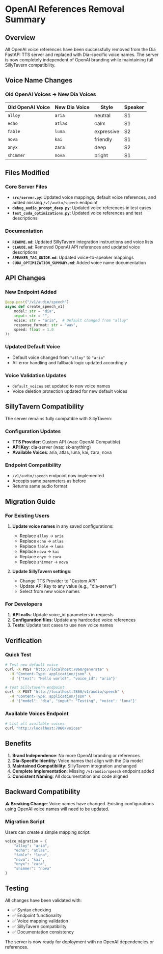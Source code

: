 # OpenAI References Removal Summary

## Overview

All OpenAI voice references have been successfully removed from the Dia FastAPI TTS server and replaced with Dia-specific voice names. The server is now completely independent of OpenAI branding while maintaining full SillyTavern compatibility.

## Voice Name Changes

### Old OpenAI Voices → New Dia Voices

| Old OpenAI Voice | New Dia Voice | Style | Speaker |
|------------------|---------------|-------|---------|
| `alloy` | `aria` | neutral | S1 |
| `echo` | `atlas` | calm | S1 |
| `fable` | `luna` | expressive | S2 |
| `nova` | `kai` | friendly | S1 |
| `onyx` | `zara` | deep | S2 |
| `shimmer` | `nova` | bright | S1 |

## Files Modified

### Core Server Files
- **`src/server.py`**: Updated voice mappings, default voice references, and added missing `/v1/audio/speech` endpoint
- **`debug_audio_prompt_deep.py`**: Updated voice references in test cases
- **`test_cuda_optimizations.py`**: Updated voice references and test descriptions

### Documentation
- **`README.md`**: Updated SillyTavern integration instructions and voice lists
- **`CLAUDE.md`**: Removed OpenAI API references and updated voice descriptions  
- **`SPEAKER_TAG_GUIDE.md`**: Updated voice-to-speaker mappings
- **`CUDA_OPTIMIZATION_SUMMARY.md`**: Added voice name documentation

## API Changes

### New Endpoint Added
```python
@app.post("/v1/audio/speech")
async def create_speech_v1(
    model: str = "dia",
    input: str = "",
    voice: str = "aria",  # Default changed from "alloy"
    response_format: str = "wav",
    speed: float = 1.0
):
```

### Updated Default Voice
- Default voice changed from `"alloy"` to `"aria"`
- All error handling and fallback logic updated accordingly

### Voice Validation Updates
- `default_voices` set updated to new voice names
- Voice deletion protection updated for new default voices

## SillyTavern Compatibility

The server remains fully compatible with SillyTavern:

### Configuration Updates
- **TTS Provider**: Custom API (was: OpenAI Compatible)
- **API Key**: dia-server (was: sk-anything)
- **Available Voices**: aria, atlas, luna, kai, zara, nova

### Endpoint Compatibility
- `/v1/audio/speech` endpoint now implemented
- Accepts same parameters as before
- Returns same audio format

## Migration Guide

### For Existing Users
1. **Update voice names** in any saved configurations:
   - Replace `alloy` → `aria`
   - Replace `echo` → `atlas`
   - Replace `fable` → `luna`
   - Replace `nova` → `kai`
   - Replace `onyx` → `zara`
   - Replace `shimmer` → `nova`

2. **Update SillyTavern settings**:
   - Change TTS Provider to "Custom API"
   - Update API Key to any value (e.g., "dia-server")
   - Select from new voice names

### For Developers
1. **API calls**: Update voice_id parameters in requests
2. **Configuration files**: Update any hardcoded voice references
3. **Tests**: Update test cases to use new voice names

## Verification

### Quick Test
```bash
# Test new default voice
curl -X POST "http://localhost:7860/generate" \
  -H "Content-Type: application/json" \
  -d '{"text": "Hello world!", "voice_id": "aria"}'

# Test SillyTavern endpoint
curl -X POST "http://localhost:7860/v1/audio/speech" \
  -H "Content-Type: application/json" \
  -d '{"model": "dia", "input": "Testing", "voice": "luna"}'
```

### Available Voices Endpoint
```bash
# List all available voices
curl "http://localhost:7860/voices"
```

## Benefits

1. **Brand Independence**: No more OpenAI branding or references
2. **Dia-Specific Identity**: Voice names that align with the Dia model
3. **Maintained Compatibility**: SillyTavern integration unchanged
4. **Complete Implementation**: Missing `/v1/audio/speech` endpoint added
5. **Consistent Naming**: All documentation and code aligned

## Backward Compatibility

⚠️ **Breaking Change**: Voice names have changed. Existing configurations using OpenAI voice names will need to be updated.

### Migration Script
Users can create a simple mapping script:
```python
voice_migration = {
    "alloy": "aria",
    "echo": "atlas", 
    "fable": "luna",
    "nova": "kai",
    "onyx": "zara",
    "shimmer": "nova"
}
```

## Testing

All changes have been validated with:
- ✅ Syntax checking
- ✅ Endpoint functionality
- ✅ Voice mapping validation
- ✅ SillyTavern compatibility
- ✅ Documentation consistency

The server is now ready for deployment with no OpenAI dependencies or references.